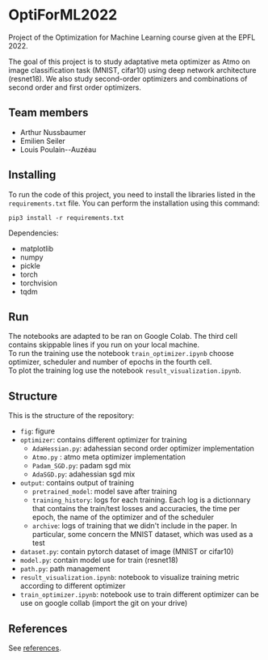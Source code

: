 # OptiForML2022

Project  of the Optimization for Machine Learning course given at the EPFL 2022.

The goal of this project is to study adaptative meta optimizer as Atmo on image classification task (MNIST, cifar10) using deep network architecture (resnet18). We also study second-order optimizers and combinations of second order and first order optimizers.

## Team members

- Arthur Nussbaumer
- Emilien Seiler
- Louis Poulain--Auzéau

## Installing

To run the code of this project, you need to install the libraries listed in
the `requirements.txt` file. You can perform the installation using this
command:
```
pip3 install -r requirements.txt
```
Dependencies:
- matplotlib
- numpy
- pickle
- torch
- torchvision
- tqdm

## Run

The notebooks are adapted to be ran on Google Colab. The third cell contains skippable lines if you run on your local machine.  
To run the training use the notebook `train_optimizer.ipynb` choose optimizer, scheduler and number of epochs in the fourth cell.  
To plot the training log use the notebook `result_visualization.ipynb`.

## Structure

This is the structure of the repository:

- `fig`: figure
- `optimizer`: contains different optimizer for training
  - `AdaHessian.py`: adahessian second order optimizer implementation
  - `Atmo.py` : atmo meta optimizer implementation
  - `Padam_SGD.py`: padam sgd mix
  - `AdaSGD.py`: adahessian sgd mix
- `output`: contains output of training
  - `pretrained_model`: model save after training
  - `training_history`: logs for each training. Each log is a dictionnary that contains the train/test losses and accuracies, the time per epoch, the name of the optimizer and of the scheduler
  - `archive`: logs of training that we didn't include in the paper. In particular, some concern the MNIST dataset, which was used as a test
- `dataset.py`: contain pytorch dataset of image (MNIST or cifar10)
- `model.py`: contain model use for train (resnet18)
- `path.py`: path management
- `result_visualization.ipynb`: notebook to visualize training metric according to different optimizer
- `train_optimizer.ipynb`: notebook use to train different optimizer can be use on google collab (import the git on your drive)

## References

See [references](references.md).
